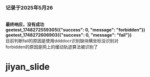 <h3>记录于2025年5月26</h3></br>
<b>最终响应，没有成功</b></br>
<b>geetest_1748272559305({"success": 0, "message": "forbidden"})</b></br>
<b>geetest_1748272606903({"success": 0, "message": "fail"})</b></br>
目前判断fail的原因是使用ddddocr识别缺块横坐标没识别对</br>
forbidden的原因是网上的缓动轨迹算法被识别了

# jiyan_slide
